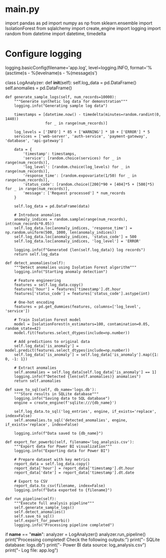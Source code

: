 # main.py
import pandas as pd
import numpy as np
from sklearn.ensemble import IsolationForest
from sqlalchemy import create_engine
import logging
import random
from datetime import datetime, timedelta

# Configure logging
logging.basicConfig(filename='app.log', level=logging.INFO, 
                    format='%(asctime)s - %(levelname)s - %(message)s')

class LogAnalyzer:
    def __init__(self):
        self.log_data = pd.DataFrame()
        self.anomalies = pd.DataFrame()
        
    def generate_sample_logs(self, num_records=10000):
        """Generate synthetic log data for demonstration"""
        logging.info("Generating sample log data")
        
        timestamps = [datetime.now() - timedelta(minutes=random.randint(0, 1440)) 
                      for _ in range(num_records)]
        
        log_levels = ['INFO'] * 85 + ['WARNING'] * 10 + ['ERROR'] * 5
        services = ['web-server', 'auth-service', 'payment-gateway', 'database', 'api-gateway']
        
        data = {
            'timestamp': timestamps,
            'service': [random.choice(services) for _ in range(num_records)],
            'log_level': [random.choice(log_levels) for _ in range(num_records)],
            'response_time': [random.expovariate(1/50) for _ in range(num_records)],
            'status_code': [random.choice([200]*90 + [404]*5 + [500]*5) for _ in range(num_records)],
            'message': ['Request processed'] * num_records
        }
        
        self.log_data = pd.DataFrame(data)
        
        # Introduce anomalies
        anomaly_indices = random.sample(range(num_records), int(num_records*0.05))
        self.log_data.loc[anomaly_indices, 'response_time'] = np.random.uniform(500, 1000, len(anomaly_indices))
        self.log_data.loc[anomaly_indices, 'status_code'] = 500
        self.log_data.loc[anomaly_indices, 'log_level'] = 'ERROR'
        
        logging.info(f"Generated {len(self.log_data)} log records")
        return self.log_data
    
    def detect_anomalies(self):
        """Detect anomalies using Isolation Forest algorithm"""
        logging.info("Starting anomaly detection")
        
        # Feature engineering
        features = self.log_data.copy()
        features['hour'] = features['timestamp'].dt.hour
        features['status_code'] = features['status_code'].astype(int)
        
        # One-hot encoding
        features = pd.get_dummies(features, columns=['log_level', 'service'])
        
        # Train Isolation Forest model
        model = IsolationForest(n_estimators=100, contamination=0.05, random_state=42)
        model.fit(features.select_dtypes(include=np.number))
        
        # Add predictions to original data
        self.log_data['is_anomaly'] = model.predict(features.select_dtypes(include=np.number))
        self.log_data['is_anomaly'] = self.log_data['is_anomaly'].map({1: 0, -1: 1})
        
        # Extract anomalies
        self.anomalies = self.log_data[self.log_data['is_anomaly'] == 1]
        logging.info(f"Detected {len(self.anomalies)} anomalies")
        return self.anomalies
    
    def save_to_sql(self, db_name='logs.db'):
        """Store results in SQLite database"""
        logging.info("Saving data to SQL database")
        engine = create_engine(f'sqlite:///{db_name}')
        
        self.log_data.to_sql('log_entries', engine, if_exists='replace', index=False)
        self.anomalies.to_sql('detected_anomalies', engine, if_exists='replace', index=False)
        
        logging.info(f"Data saved to {db_name}")
        
    def export_for_powerbi(self, filename='log_analysis.csv'):
        """Export data for Power BI visualization"""
        logging.info("Exporting data for Power BI")
        
        # Prepare dataset with key metrics
        report_data = self.log_data.copy()
        report_data['hour'] = report_data['timestamp'].dt.hour
        report_data['date'] = report_data['timestamp'].dt.date
        
        # Export to CSV
        report_data.to_csv(filename, index=False)
        logging.info(f"Data exported to {filename}")
        
    def run_pipeline(self):
        """Execute full analysis pipeline"""
        self.generate_sample_logs()
        self.detect_anomalies()
        self.save_to_sql()
        self.export_for_powerbi()
        logging.info("Processing pipeline completed")

if __name__ == "__main__":
    analyzer = LogAnalyzer()
    analyzer.run_pipeline()
    print("Processing completed! Check the following outputs:")
    print("- SQLite database: logs.db")
    print("- Power BI data source: log_analysis.csv")
    print("- Log file: app.log")
